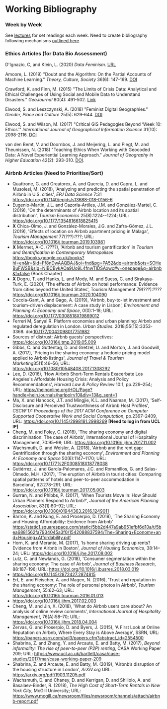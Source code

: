 # Working Bibliography

### Week by Week

See [lectures](../lectures/) for set readings each week. Need to create bibliography following mechanisms [outlined here](https://programminghistorian.org/en/lessons/sustainable-authorship-in-plain-text-using-pandoc-and-markdown#working-with-bibliographies).

### Ethics Articles (for Data Bio Assessment)

D'Ignazio, C, and Klein, L. (2020) *Data Feminism*. [URL](https://bookbook.pubpub.org/data-feminism)

Amoore, L. (2019) "Doubt and the Algorithm: On the Partial Accounts of Machine Learning." *Theory, Culture, Society* 36(6): 147-169. [DOI](https://doi.org/10.1177/0263276419851846)

Crawford, K. and Finn, M. (2015) "The Limits of Crisis Data: Analytical and Ethical Challenges of Using Social and Mobile Data to Understand Disasters." *GeoJournal* 80(4): 491-502. [Link](https://link.springer.com/article/10.1007/s10708-014-9597-z)

Elwood, S. and Leszczynski, A. (2018) "Feminist Digital Geographies." *Gender, Place and Culture* 25(5): 629-644. [DOI](https://doi.org/10.1080/0966369X.2018.1465396)

Elwood, S. and Wilson, M. (2017) "Critical GIS Pedagogies Beyond ‘Week 10: Ethics’." *International Journal of Geographical Information Science* 31(10): 2098-2116. [DOI](https://doi.org/10.1080/13658816.2017.1334892)

van den Bemt, V. and Doornbos, J. and Meijering, L. and Plegt, M. and Theunissen, N. (2018) "Teaching Ethics When Working with Geocoded Data: A Novel Experiential Learning Approach." *Journal of Geography in Higher Education* 42(2): 293-310. [DOI](https://doi.org/10.1080/03098265.2018.1436534).

### Airbnb Articles (Need to Prioritise/Sort)

- Quattrone, G. and Greatorex, A. and Quercia, D. and Capra, L. and Musolesi, M. (2018), 'Analyzing and predicting the spatial penetration of Airbnb in U.S. cities', *EPJ Data Science* 7:31 https://doi.org/10.1140/epjds/s13688-018-0156-6
- Eugenio-Martin, J.L. and Cazorla-Artiles, J.M. and Gonzàlez-Martel, C. (2019), 'On the determinants of Airbnb location and its spatial distribution', *Tourism Economics* 25(8):1224--1224; URL: https://doi.org/10.1177/1354816618825415
- **X** Chica-Olmo, J. and Gonzàlez-Morales, J.G. and Zafra-Gómez, J.L. (2019), 'Effects of location on Airbnb apartment pricing in Málaga', *Tourism Management* 77(???):???; URL: https://doi.org/10.1016/j.tourman.2019.103981
- **X** Mermet, A-C. (????), 'Airbnb and tourism gentrification' in *Tourism and Gentrification in Contemporary Metropolises* https://books.google.co.uk/books?hl=en&lr=&id=Ff8nDwAAQBAJ&oi=fnd&pg=PA52&dq=airbnb&ots=SOHeBuFWSB&sig=NIBCBykAOa9Uo9L4fnwTIDSAxwc#v=onepage&q=airbnb&f=false (Book Chapter)
- **X** Dogru, T. and Hanks, L. and Mody, M. and Suess, C. and Sirakaya-Turk, E. (2020), 'The effects of Airbnb on hotel performance: Evidence from cities beyond the United States', Tourism Management 79(???):???? https://doi.org/10.1016/j.tourman.2020.104090
- Cocola-Gant, A. and Gago, A. (2019), 'Airbnb, buy-to-let investment and tourism-driven displacement: A case study in Lisbon', *Environment and Planning A: Economy and Space*, 0(0):1–18; URL: https://doi.org/10.1177/0308518X19869012
- Ferreri M, Sanyal R. Platform economies and urban planning: Airbnb and regulated deregulation in London. *Urban Studies*. 2018;55(15):3353-3368. doi:[10.1177/0042098017751982](https://doi.org/10.1177/0042098017751982)
- Sources of distrust: Airbnb guests' perspectives: https://doi.org/10.1016/j.tmp.2019.05.009
- Gibbs, C. and Guttentag, D. and Gretzel, U. and Morton, J. and Goodwill, A. (2017), 'Pricing in the sharing economy: a hedonic pricing model applied to Airbnb listings', *Journal of Travel & Tourism Marketing*35(1):46–56; URL: https://doi.org/10.1080/10548408.2017.1308292
- Lee, D. (2016), 'How Airbnb Short-Term Rentals Exacerbate Los Angeles's Affordable Housing Crisis: Analysis and Policy Recommendations', *Harvard Law & Policy Review* 10:1, pp.229–254; URL: https://heinonline.org/HOL/Page?handle=hein.journals/harlpolrv10&div=13&g_sent=1
- Ma, X. and Hancock, J.T. and Mingjie, K.L. and Naaman, M. (2017), 'Self-Disclosure and Perceived Trustworthiness of Airbnb Host Profiles', *CSCW'17: Proceedings of the 2017 ACM Conference on Computer Supported Cooperative Work and Social Computation*, pp.2397–2409, URL: https://doi.org/10.1145/2998181.2998269 **[Need to log in from UCL IP]**
- Cheng, M. and Foley, C. (2018), 'The sharing economy and digital discrimination: The case of Airbnb', International Journal of Hospitality Management, 70:95–98; URL: https://doi.org/10.1016/j.ijhm.2017.11.002
- Wachsmuth, D. and Weisler, A. (2018), 'Airbnb and the rent gap: Gentrification through the sharing economy', *Environment and Planning A: Economy and Space* 50(6):1147–1170; URL: https://doi.org/10.1177%2F0308518X18778038
- Gutiérrez, J. and García-Palomares, J.C. and Romanillos, G. and Salas-Olmedo, M.H. (2017), 'The eruption of Airbnb in tourist cities: Comparing spatial patterns of hotels and peer-to-peer accommodation in Barcelona', 62:278–291; URL: https://doi.org/10.1016/j.tourman.2017.05.003
- Gurran, N. and Phibbs, P. (2017), 'When Tourists Move In: How Should Urban Planners Respond to Airbnb?', *Journal of the American Planning Association*, 83(1):80–92; URL: https://doi.org/10.1080/01944363.2016.1249011
- Barron, K. and Kung, E. and Proserpio, D. (2018), 'The Sharing Economy and Housing Affordability: Evidence from Airbnb' https://static1.squarespace.com/static/5bb2d447a9ab951efbf6d10a/t/5bea6881562fa7934045a3f0/1542088837594/The+Sharing+Economy+and+Housing+Affordability.pdf
- Horn, K. and Merante, M. (2017), 'Is home sharing driving up rents? Evidence from Airbnb in Boston', *Journal of Housing Economics*, 38:14–24; URL: https://doi.org/10.1016/j.jhe.2017.08.002
- Lutz, C. and Newlands, G. (2018), 'Consumer segmentation within the sharing economy: The case of Airbnb', *Journal of Business Research*, 88:187–196; URL: https://doi.org/10.1016/j.jbusres.2018.03.019
- https://doi.org/10.1145/2872427.2874815
- Ert, E. and Fleischer, A. and Magen, N. (2016), 'Trust and reputation in the sharing economy: The role of personal photos in Airbnb', *Tourism Management*, 55:62–63; URL: https://doi.org/10.1016/j.tourman.2016.01.013
- https://doi.org/10.1016/j.ijhm.2017.02.003
- Cheng, M. and Jin, X. (2018), 'What do Airbnb users care about? An analysis of online review comments', *International Journal of Hospitality Management*, 76(A):58–70; URL: https://doi.org/10.1016/j.ijhm.2018.04.004
- Zervas, G. and Proserpio, D. and Byers, J. (2015), 'A First Look at Online Reputation on Airbnb, Where Every Stay is Above Average', SSRN, URL: https://papers.ssrn.com/sol3/papers.cfm?abstract_id=2554500
- Shabrina, Z. and Zhang, Y. and Arcaute, E. and Batty, M. (2017), *Beyond informality: The rise of peer-to-peer (P2P) renting*, CASA Working Paper 209; URL: https://www.ucl.ac.uk/bartlett/casa/case-studies/2017/mar/casa-working-paper-209
- Shabrina, Z. and Arcaute, E. and Batty, M. (2019), 'Airbnb’s disruption of the housing structure in London', *ArXiV.org* URL: https://arxiv.org/pdf/1903.11205.pdf
- Wachsmuth, D. and Chaney, D. and Kerrigan, D. and Shillolo, A. and Basalaev-Binder, R. (2018), *The High Cost of Short-Term Rentals in New York City*, McGill University; URL: https://www.mcgill.ca/newsroom/files/newsroom/channels/attach/airbnb-report.pdf
